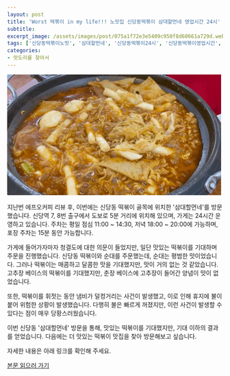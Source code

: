 ```yaml
---
layout: post
title: 'Worst 떡볶이 in my life!!! 노맛집 신당동떡볶이 삼대할먼네 영업시간 24시'
subtitle: 
excerpt_image: /assets/images/post/075a1f72e3e5409c950f8d60661a729d.webp
tags: ['신당동떡볶이노맛', '삼대할먼네', '신당동떡볶이24시', '신당동떡볶이영업시간', '노맛집리뷰', '햄곰맛집탐방']
categories: 
- 맛도리를 찾아서
---
```


![메인 이미지](/assets/images/post/075a1f72e3e5409c950f8d60661a729d.webp)

지난번 에프오커피 리뷰 후, 이번에는 신당동 떡볶이 골목에 위치한 '삼대할먼네'를 방문했습니다. 신당역 7, 8번 출구에서 도보로 5분 거리에 위치해 있으며, 가게는 24시간 운영하고 있습니다. 주차는 평일 점심 11:00 ~ 14:30, 저녁 18:00 ~ 20:00에 가능하며, 포장 주차는 15분 동안 가능합니다.

가게에 들어가자마자 청결도에 대한 의문이 들었지만, 일단 맛있는 떡볶이를 기대하며 주문을 진행했습니다. 신당동 떡볶이와 순대를 주문했는데, 순대는 평범한 맛이었습니다. 그러나 떡볶이는 매콤하고 달콤한 맛을 기대했지만, 맛이 거의 없는 것 같았습니다. 고추장 베이스의 떡볶이를 기대했지만, 춘장 베이스에 고추장이 들어간 양념이 맛이 없었습니다. 

또한, 떡볶이를 휘젓는 동안 냄비가 덜컹거리는 사건이 발생했고, 이로 인해 휴지에 불이 붙어 위험한 상황이 발생했습니다. 다행히 불은 빠르게 꺼졌지만, 이런 사건이 발생할 수 있다는 점이 매우 당황스러웠습니다.

이번 신당동 '삼대할먼네' 방문을 통해, 맛있는 떡볶이를 기대했지만, 기대 이하의 결과를 얻었습니다. 다음에는 더 맛있는 떡볶이 맛집을 찾아 방문해보고 싶습니다. 

자세한 내용은 아래 링크를 확인해 주세요.

[본문 읽으러 가기](https://m.blog.naver.com/ham_eaten_jellybear/223236199112)
